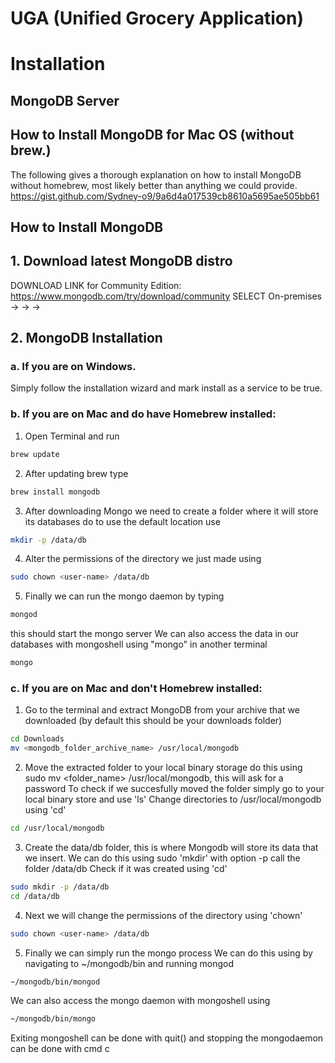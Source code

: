 # UGA (Unified Grocery Application)

# Installation
## MongoDB Server

## How to Install MongoDB for Mac OS (without brew.)
The following gives a thorough explanation on how to install MongoDB without homebrew, most likely better than anything we could provide.
https://gist.github.com/Sydney-o9/9a6d4a017539cb8610a5695ae505bb61

## How to Install MongoDB

## 1. Download latest MongoDB distro
DOWNLOAD LINK for Community Edition: https://www.mongodb.com/try/download/community
SELECT On-premises -> <Newest Version> -> <Your OS> -> <Your Prefered Arhiving format>

## 2. MongoDB Installation
### a. If you are on Windows.
Simply follow the installation wizard and mark install as a service to be true.
### b. If you are on Mac and do have Homebrew installed:
  1. Open Terminal and run 
  ```sh
  brew update
  ```
  2. After updating brew type 
  ```sh
  brew install mongodb
  ```
  3. After downloading Mongo we need to create a folder where it will store its databases do to use the default location use
  ```sh
  mkdir -p /data/db
  ```
  4. Alter the permissions of the directory we just made using
  ```sh
  sudo chown <user-name> /data/db
  ```
  5. Finally we can run the mongo daemon by typing
  ```sh
  mongod
  ```
  this should start the mongo server
  We can also access the data in our databases with mongoshell using "mongo" in another terminal
  ```sh
  mongo
  ```
  
### c. If you are on Mac and don't Homebrew installed:
  1.  Go to the terminal and extract MongoDB from your archive that we downloaded (by default this should be your downloads folder)
  ```sh
  cd Downloads
  mv <mongodb_folder_archive_name> /usr/local/mongodb
  ```
  2.  Move the extracted folder to your local binary storage do this using sudo mv <folder_name> /usr/local/mongodb, this will ask for a password  To check if we succesfully moved the folder simply go to your local binary store and use 'ls'  Change directories to /usr/local/mongodb using 'cd'
  ```sh
  cd /usr/local/mongodb
  ```
  3.  Create the data/db folder, this is where Mongodb will store its data that we insert.  We can do this using sudo 'mkdir' with option -p call the folder /data/db  Check if it was created using 'cd'
  ```sh
  sudo mkdir -p /data/db
  cd /data/db
  ```
  4.  Next we will change the permissions of the directory using 'chown'  
  ```sh
  sudo chown <user-name> /data/db
  ```
  5.  Finally we can simply run the mongo process 
  We can do this using by navigating to ~/mongodb/bin and running mongod
  ```sh
  ~/mongodb/bin/mongod
  ```
  We can also access the mongo daemon with mongoshell using
  ```sh
  ~/mongodb/bin/mongo
  ```
  Exiting mongoshell can be done with quit() and stopping the mongodaemon can be done with cmd c

  
  

  
  
  
  
